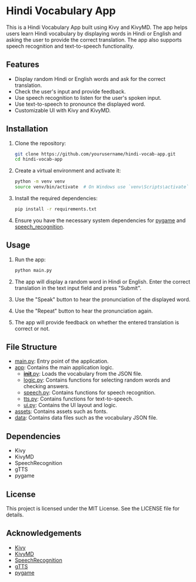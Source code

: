 # Hindi Vocabulary App

This is a Hindi Vocabulary App built using Kivy and KivyMD. The app helps users learn Hindi vocabulary by displaying words in Hindi or English and asking the user to provide the correct translation. The app also supports speech recognition and text-to-speech functionality.

## Features

- Display random Hindi or English words and ask for the correct translation.
- Check the user's input and provide feedback.
- Use speech recognition to listen for the user's spoken input.
- Use text-to-speech to pronounce the displayed word.
- Customizable UI with Kivy and KivyMD.

## Installation

1. Clone the repository:
    ```sh
    git clone https://github.com/yourusername/hindi-vocab-app.git
    cd hindi-vocab-app
    ```

2. Create a virtual environment and activate it:
    ```sh
    python -m venv venv
    source venv/bin/activate  # On Windows use `venv\Scripts\activate`
    ```

3. Install the required dependencies:
    ```sh
    pip install -r requirements.txt
    ```

4. Ensure you have the necessary system dependencies for [pygame](http://_vscodecontentref_/0) and [speech_recognition](http://_vscodecontentref_/1).

## Usage

1. Run the app:
    ```sh
    python main.py
    ```

2. The app will display a random word in Hindi or English. Enter the correct translation in the text input field and press "Submit".

3. Use the "Speak" button to hear the pronunciation of the displayed word.

4. Use the "Repeat" button to hear the pronunciation again.

5. The app will provide feedback on whether the entered translation is correct or not.

## File Structure

- [main.py](http://_vscodecontentref_/2): Entry point of the application.
- [app](http://_vscodecontentref_/3): Contains the main application logic.
  - [__init__.py](http://_vscodecontentref_/4): Loads the vocabulary from the JSON file.
  - [logic.py](http://_vscodecontentref_/5): Contains functions for selecting random words and checking answers.
  - [speech.py](http://_vscodecontentref_/6): Contains functions for speech recognition.
  - [tts.py](http://_vscodecontentref_/7): Contains functions for text-to-speech.
  - [ui.py](http://_vscodecontentref_/8): Contains the UI layout and logic.
- [assets](http://_vscodecontentref_/9): Contains assets such as fonts.
- [data](http://_vscodecontentref_/10): Contains data files such as the vocabulary JSON file.

## Dependencies

- Kivy
- KivyMD
- SpeechRecognition
- gTTS
- pygame

## License

This project is licensed under the MIT License. See the LICENSE file for details.

## Acknowledgements

- [Kivy](https://kivy.org/)
- [KivyMD](https://kivymd.readthedocs.io/)
- [SpeechRecognition](https://pypi.org/project/SpeechRecognition/)
- [gTTS](https://pypi.org/project/gTTS/)
- [pygame](https://www.pygame.org/)
